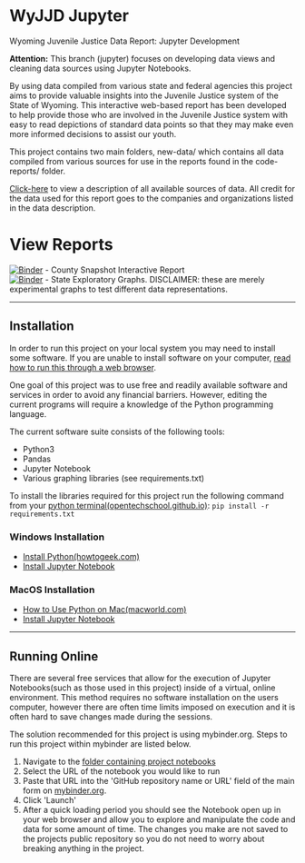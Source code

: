 # WyJJD Jupyter
Wyoming Juvenile Justice Data Report: Jupyter Development

**Attention:** This branch (jupyter) focuses on developing data views and cleaning data sources using Jupyter Notebooks.

By using data compiled from various state and federal agencies this project aims to provide valuable insights into the
Juvenile Justice system of the State of Wyoming. This interactive web-based report has been developed to help provide
those who are involved in the Juvenile Justice system with easy to read depictions of standard data points so that they
may make even more informed decisions to assist our youth.

This project contains two main folders, new-data/ which contains all data compiled from various sources for use in the reports found in the code-reports/ folder.

[Click-here](https://github.com/coolcomputers/WyJJD/blob/master/new-data/DataGuide.md) to view a description of all available sources of data. All credit for the data used for this report goes to the companies and organizations listed in the data description.

# View Reports
[![Binder](https://mybinder.org/badge_logo.svg)](https://mybinder.org/v2/gh/CoolComputers/WyJJD/master?filepath=code-report%2FDisplay_CountySnapshot.ipynb) - County Snapshot Interactive Report  
[![Binder](https://mybinder.org/badge_logo.svg)](https://mybinder.org/v2/gh/CoolComputers/WyJJD/master?filepath=code-report%2FDisplay_CountySnapshot.ipynbcode-report%2FDisplay_StateStats_Exploratory.ipynb) - State Exploratory Graphs. DISCLAIMER: these are merely experimental graphs to test different data representations.

---

## Installation
In order to run this project on your local system you may need to install some software. If you are unable to install software on your computer, [read how to run this through a web browser](#run-online).  

One goal of this project was to use free and readily available software and services in order to avoid any financial barriers. However, editing the current programs will require a knowledge of the Python programming language.  

The current software suite consists of the following tools:  
- Python3
- Pandas
- Jupyter Notebook
- Various graphing libraries (see requirements.txt)

To install the libraries required for this project run the following command from your [python terminal(opentechschool.github.io)](https://opentechschool.github.io/python-beginners/en/getting_started.html#what-is-python-exactly): `pip install -r requirements.txt`


### Windows Installation
* [Install Python(howtogeek.com)](https://www.howtogeek.com/197947/how-to-install-python-on-windows/)
* [Install Jupyter Notebook](http://jupyter.org/install)

### MacOS Installation
* [How to Use Python on Mac(macworld.com)](https://www.macworld.co.uk/how-to/mac/python-coding-mac-3635912/)
* [Install Jupyter Notebook](http://jupyter.org/install)

---
## Running Online
There are several free services that allow for the execution of Jupyter Notebooks(such as those used in this project) inside of a virtual, online environment. This method requires no software installation on the users computer, however there are often time limits imposed on execution and it is often hard to save changes made during the sessions.

The solution recommended for this project is using mybinder.org. Steps to run this project within mybinder are listed below.

1. Navigate to the [folder containing project notebooks](https://github.com/CoolComputers/WyJJD/tree/master/new-data)
2. Select the URL of the notebook you would like to run
3. Paste that URL into the 'GitHub repository name or URL' field of the main form on [mybinder.org](mybinder.org).
4. Click 'Launch'
5. After a quick loading period you should see the Notebook open up in your web browser and allow you to explore and manipulate the code and data for some amount of time. The changes you make are not saved to the projects public repository so you do not need to worry about breaking anything in the project.
